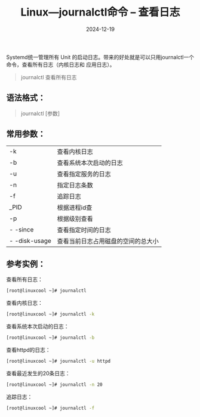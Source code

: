﻿---
title: Linux—journalctl命令 – 查看日志
icon: circle-info
order: 1
category:
  - Linux
tag:
  - Linux
  - 运维
pageview: false
date: 2024-12-19
comment: false
breadcrumb: false
---

Systemd统一管理所有 Unit 的启动日志。带来的好处就是可以只用journalctl一个命令，查看所有日志（内核日志和 应用日志）。


>journalctl 查看所有日志

## 语法格式：

>  journalctl [参数]

## 常用参数：

|  |  |
|--|--|
|-k	|查看内核日志
|-b	|查看系统本次启动的日志
|-u	|查看指定服务的日志
|-n	|指定日志条数
|-f|追踪日志
|_PID|	根据进程id查
|-p	|根据级别查看
|- -since	|查看指定时间的日志
|- -disk-usage|	查看当前日志占用磁盘的空间的总大小


## 参考实例：

查看所有日志：

```bash
[root@linuxcool ~]# journalctl 
```

查看内核日志：

```bash
[root@linuxcool ~]# journalctl -k 
```

查看系统本次启动的日志：

```bash
[root@linuxcool ~]# journalctl -b 
```

查看httpd的日志：

```bash
[root@linuxcool ~]# journalctl -u httpd
```

查看最近发生的20条日志：

```bash
[root@linuxcool ~]# journalctl -n 20
```

追踪日志：

```bash
[root@linuxcool ~]# journalctl -f
```


